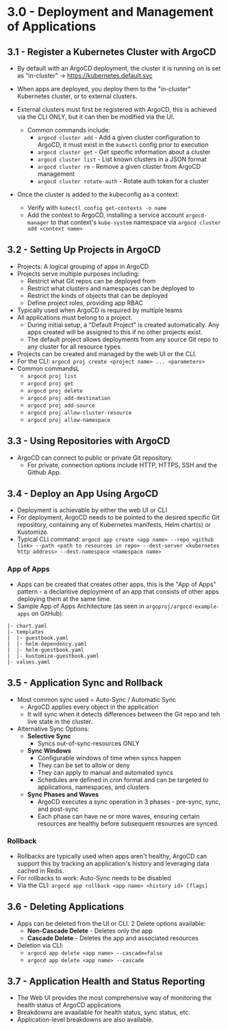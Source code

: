 # 3.0 - Deployment and Management of Applications

## 3.1 - Register a Kubernetes Cluster with ArgoCD

- By default with an ArgoCD deployment, the cluster it is running on is set as "in-cluster" -> https://kubernetes.default.svc
- When apps are deployed, you deploy them to the "in-cluster" Kubernetes cluster, or to external clusters.
- External clusters must first be registered with ArgoCD, this is achieved via the CLI ONLY, but it can then be modified via the UI.
  - Common commands include:
    - `argocd cluster add` - Add a given cluster configuration to ArgoCD, it must exist in the `kubectl` config prior to execution
    - `argocd cluster get` - Get specific information about a cluster
    - `argocd cluster list` - List known clusters in a JSON format
    - `argocd cluster rm` - Remove a given cluster from ArgoCD management
    - `argocd cluster rotate-auth` - Rotate auth token for a cluster

- Once the cluster is added to the kubeconfig as a context:
  - Verify with `kubectl config get-contexts -o name`
  - Add the context to ArgoCD, installing a service account `argocd-manager` to that context's `kube-system` namespace via `argocd cluster add <context name>`

## 3.2 - Setting Up Projects in ArgoCD

- Projects: A logical grouping of apps in ArgoCD
- Projects serve multiple purposes including:
  - Restrict what Git repos can be deployed from
  - Restrict what clusters and namespaces can be deployed to
  - Restrict the kinds of objects that can be deployed
  - Define project roles, providing app RBAC
- Typically used when ArgoCD is required by multiple teams
- All applications must belong to a project.
  - During initial setup, a "Default Project" is created automatically. Any apps created will be assigned to this if no other projects exist.
  - The default project allows deployments from any source Git repo to any cluster for all resource types.
- Projects can be created and managed by the web UI or the CLI.
- For the CLI: `argocd proj create <project name> ... <parameters>`
- Common commandsL
  - `argocd proj list`
  - `argocd proj get`
  - `argocd proj delete`
  - `argocd proj add-destination`
  - `argocd proj add-source`
  - `argocd proj allow-cluster-resource`
  - `argocd proj allow-namespace`


## 3.3 - Using Repositories with ArgoCD

- ArgoCD can connect to public or private Git repository.
  - For private, connection options include HTTP, HTTPS, SSH and the Github App.

## 3.4 - Deploy an App Using ArgoCD

- Deployment is achievable by either the web UI or CLI
- For deployment, ArgoCD needs to be pointed to the desired specific Git repository, containing any of Kubernetes manifests, Helm chart(s) or Kustomize.
- Typical CLI command: `argocd app create <app name> --repo <github link> --path <path to resources in repo> --dest-server <kubernetes http address> --dest-namespace <namespace name>`

### App of Apps

- Apps can be created that creates other apps, this is the "App of Apps" pattern - a declaritive deployment of an app that consists of other apps deploying them at the same time.
- Sample App of Apps Architecture (as seen in `argoproj/argocd-example-apps` on GitHub):

```shell
|- chart.yaml
|- templates
|  |- guestbook.yaml
|  |- helm-dependency.yaml
|  |- helm-guestbook.yaml
|  |- kustomize-guestbook.yaml
|- values.yaml
```

## 3.5 - Application Sync and Rollback

- Most common sync used = Auto-Sync / Automatic Sync
  - ArgoCD applies every object in the application
  - It will sync when it detects differences between the Git repo and teh live state in the cluster.
- Alternative Sync Options:
  - **Selective Sync**
    - Syncs out-of-sync-resources ONLY
  - **Sync Windows**
    - Configurable windows of time when syncs happen
    - They can be set to allow or deny
    - They can apply to manual and automated syncs
    - Schedules are defined in cron format and can be targeted to applications, namespaces, and clusters
  - **Sync Phases and Waves**
    - ArgoCD executes a sync operation in 3 phases - pre-sync, sync, and post-sync
    - Each phase can have ne or more waves, ensuring certain resources are healthy before subsequent resources are synced.

### Rollback

- Rollbacks are typically used when apps aren't healthy, ArgoCD can support this by tracking an application's history and leveraging data cached in Redis.
- For rollbacks to work: Auto-Sync needs to be disabled
- Via the CLI: `argocd app rollback <app name> <history id> [flags]`

## 3.6 - Deleting Applications

- Apps can be deleted from the UI or CLI. 2 Delete options available:
  - **Non-Cascade Delete** - Deletes only the app
  - **Cascade Delete** - Deletes the app and associated resources
- Deletion via CLI:
  - `argocd app delete <app name> --cascade=false`
  - `argocd app delete <app name> --cascade`

## 3.7 - Application Health and Status Reporting

- The Web UI provides the most comprehensive way of monitoring the health status of ArgoCD applications
- Breakdowns are avaailable for health status, sync status, etc.
- Application-level breakdowns are also available.